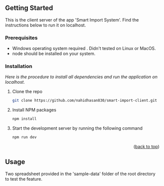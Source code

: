 <!-- GETTING STARTED -->

## Getting Started

This is the client server of the app 'Smart Import System'. Find the instructions below to run it on localhost.

### Prerequisites

- Windows operating system required . Didn't tested on Linux or MacOS.
- node should be installed on your system.

### Installation

_Here is the procedure to install all dependencies and run the application on localhost._

1. Clone the repo
   ```sh
   git clone https://github.com/nahidhasan830/smart-import-client.git
   ```
2. Install NPM packages
   ```sh
   npm install
   ```
3. Start the development server by running the following command
   ```sh
   npm run dev
   ```

<p align="right">(<a href="#top">back to top</a>)</p>

<!-- USAGE EXAMPLES -->

## Usage

Two spreadsheet provided in the 'sample-data' folder of the root directory to test the feature.
